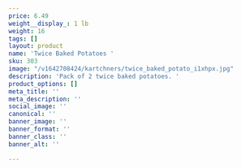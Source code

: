 ```yaml
---
price: 6.49
weight__display_: 1 lb
weight: 16
tags: []
layout: product
name: 'Twice Baked Potatoes '
sku: 303
image: "/v1642708424/kartchners/twice_baked_potato_i1xhpx.jpg"
description: 'Pack of 2 twice baked potatoes. '
product_options: []
meta_title: ''
meta_description: ''
social_image: ''
canonical: ''
banner_image: ''
banner_format: ''
banner_class: ''
banner_alt: ''

---
```

